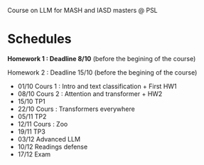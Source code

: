 Course on LLM for MASH and IASD masters @ PSL 

# Schedules 

**Homework 1 : Deadline 8/10** (before the begining of the course)

Homework 2 : Deadline 15/10 (before the begining of the course)


- 01/10 Cours 1 : Intro and text classification + First HW1
- 08/10 Cours 2 : Attention and transformer + HW2
- 15/10 TP1  
- 22/10 Cours : Transformers everywhere 
- 05/11 TP2
- 12/11 Cours : Zoo 
- 19/11 TP3
- 03/12 Advanced LLM 
- 10/12 Readings defense 
- 17/12 Exam


